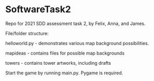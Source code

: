 # SoftwareTask2
Repo for 2021 SDD assessment task 2, by Felix, Anna, and James.

File/folder structure:

helloworld.py - demonstrates various map background possibilities.

mapideas - contains files for possible map backgrounds

towers - contains tower artworks, including drafts

Start the game by running main.py. Pygame is required.